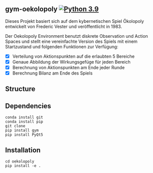 ## gym-oekolopoly [![Python 3.9](https://img.shields.io/badge/python-3.9-blue)](https://img.shields.io/badge/python-3.9-blue)

Dieses Projekt basiert sich auf dem kybernetischen Spiel Ökolopoly entwickelt von Frederic Vester und veröffentlicht in 1983. 

Der Oekolopoly Environment benutzt diskrete Observation und Action Spaces und stellt eine vereinfachte Version des Spiels mit einem Startzustand und folgenden Funktionen zur Verfügung:
- [x] Verteilung von Aktionspunkten auf die erlaubten 5 Bereiche
- [x] Genaue Abbildung der Wirkungsgefüge für jeden Bereich
- [x] Berechnung von Aktionspunkten am Ende jeder Runde
- [x] Berechnung Bilanz am Ende des Spiels

## Structure


## Dependencies
```
conda install git
conda install pip
git clone 
pip install gym
pip install PyQt5
```

## Installation
```
cd oekolopoly
pip install -e .
```
